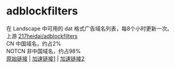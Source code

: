 # adblockfilters


在 Landscape 中可用的 dat 格式广告域名列表，每8个小时更新一次。  
上游  [217heidai/adblockfilters](https://github.com/217heidai/adblockfilters)  
CN 中国域名，约占2%  
NOTCN 非中国域名，约占98%  
[原始链接](https://github.com/CyberRookie-X/adblock/releases/latest/download/adblock.dat) | [加速链接1](https://ghfast.top/https://github.com/CyberRookie-X/adblock/releases/latest/download/adblock.dat) |	<!--[加速链接1](https://gcore.jsdelivr.net/gh/CyberRookie-X/adblock/releases/latest/download/adblock.dat) --> 	[加速链接2](https://github.boki.moe/https://github.com/CyberRookie-X/adblock/releases/latest/download/adblock.dat) 		